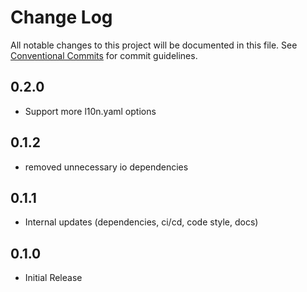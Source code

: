 # Change Log

All notable changes to this project will be documented in this file.
See [Conventional Commits](https://conventionalcommits.org) for commit guidelines.

## 0.2.0

* Support more l10n.yaml options

## 0.1.2

* removed unnecessary io dependencies

## 0.1.1

* Internal updates (dependencies, ci/cd, code style, docs)

## 0.1.0

* Initial Release
